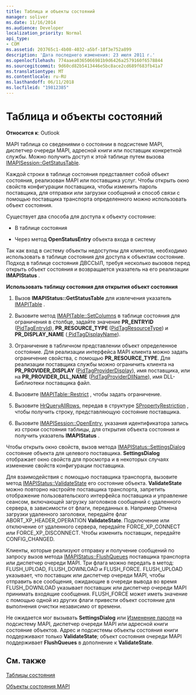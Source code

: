 ```yaml
---
title: Таблица и объекты состояний
manager: soliver
ms.date: 11/16/2014
ms.audience: Developer
localization_priority: Normal
api_type:
- COM
ms.assetid: 203765c1-4b08-4032-a5bf-18f3e752a899
description: 'Дата последнего изменения: 23 июля 2011 г.'
ms.openlocfilehash: 774aaea0365066981b9d6426a2579160f6578844
ms.sourcegitcommit: 9d60cd82b5413446e5bc8ace2cd689f683fb41a7
ms.translationtype: MT
ms.contentlocale: ru-RU
ms.lasthandoff: 06/11/2018
ms.locfileid: "19812385"
---
```

# <a name="status-table-and-status-objects"></a>Таблица и объекты состояний

  
  
**Относится к**: Outlook 
  
MAPI таблица со сведениями о состоянии в подсистеме MAPI, диспетчер очереди MAPI, адресной книги или поставщик конкретной службы. Можно получить доступ к этой таблице путем вызова [IMAPISession::GetStatusTable](imapisession-getstatustable.md).
  
Каждой строки в таблице состояния представляет собой объект состояния, реализован MAPI или поставщика услуг. Чтобы открыть окно свойств конфигурации поставщика, чтобы изменить пароль поставщика, для отправки или загрузки сообщений и способ связи с помощью поставщика транспорта определенного можно использовать объект состояния. 
  
Существует два способа для доступа к объекту состояние:
  
- В таблице состояния
    
- Через метод **OpenStatusEntry** объекта входа в систему 
    
Так как вход в систему объекты недоступны для клиентов, необходимо использовать в таблице состояния для доступа к объектам состояние. Подход в таблице состояния ДВССЫЛ, требуя несколько вызовов перед открыть объект состояния и возвращается указатель на его реализации **IMAPIStatus** . 
  
 **Использовать таблицу состояния для открытия объект состояния**
  
1. Вызов **IMAPIStatus::GetStatusTable** для извлечения указатель [IMAPITable](imapitableiunknown.md) . 
    
2. Вызовите метод [IMAPITable::SetColumns](imapitable-setcolumns.md) в таблице состояния для ограничения в столбце, задайте значение **PR_ENTRYID** ([PidTagEntryId](pidtagentryid-canonical-property.md)), **PR_RESOURCE_TYPE** ([PidTagResourceType](pidtagresourcetype-canonical-property.md)) и **PR_DISPLAY_NAME** ([ PidTagDisplayName](pidtagdisplayname-canonical-property.md)).
    
3. Ограничение в табличном представлении объект определенное состояние. Для реализации интерфейса MAPI клиента можно задать ограничение свойства, с помощью **PR_RESOURCE_TYPE**. Для реализации поставщика службы можно ограничить клиента на **PR_PROVIDER_DISPLAY** ([PidTagProviderDisplay](pidtagproviderdisplay-canonical-property.md)), имя поставщика, или на **PR_PROVIDER_DLL_NAME** ([PidTagProviderDllName](pidtagproviderdllname-canonical-property.md)), имя DLL-Библиотеки поставщика файл.
    
4. Вызовите [IMAPITable::Restrict](imapitable-restrict.md) , чтобы задать ограничение. 
    
5. Вызовите [HrQueryAllRows](hrqueryallrows.md), передав в структуре [SPropertyRestriction](spropertyrestriction.md) , чтобы получить строку, представляющую состояние поставщика. 
    
6. Вызовите [IMAPISession::OpenEntry](imapisession-openentry.md), указания идентификатора запись из строки состояния таблицы, для открытия объекта состояния и получить указатель **IMAPIStatus** . 
    
Чтобы открыть окно свойств, вызов метода [IMAPIStatus::SettingsDialog](imapistatus-settingsdialog.md) состояние объекта для целевого поставщика. **SettingsDialog** отображает окно свойств для просмотра и в некоторых случаях изменение свойств конфигурации поставщика. 
  
Для взаимодействия с помощью поставщика транспорта, вызовите метод [IMAPIStatus::ValidateState](imapistatus-validatestate.md) его состояние объекта. **ValidateState** можно повторно настройте поставщика транспорта, запретить отображение пользовательского интерфейса поставщика и управление сеансом, включающей загрузку заголовков сообщений с удаленного сервера, в зависимости от флаги, переданных в. Например Отмена загрузки удаленного заголовки, передайте флаг ABORT_XP_HEADER_OPERATION **ValidateState**. Подключение или отключение от удаленного сервера, передайте FORCE_XP_CONNECT или FORCE_XP_DISCONNECT. Чтобы изменить поставщик, передайте CONFIG_CHANGED. 
  
Клиенты, которые реализуют отправку и получение сообщений по запросу вызов метода [IMAPIStatus::FlushQueues](imapistatus-flushqueues.md) поставщика транспорта или диспетчер очереди MAPI. Три флага можно передать в метод: FLUSH_UPLOAD, FLUSH_DOWNLOAD и FLUSH_FORCE. FLUSH_UPLOAD указывает, что поставщик или диспетчер очереди MAPI, чтобы отправить все сообщения, ожидающие в очереди вывода во время FLUSH_DOWNLOAD указывает поставщик или диспетчер очереди MAPI принимать входящие сообщения. FLUSH_FORCE может иметь значение с помощью одной из других флаги привести объект состояние для выполнения очистки независимо от времени. 
  
Не ожидается мог вызывать **SettingsDialog** или [Изменение пароля](imapistatus-changepassword.md) на подсистему MAPI, диспетчер очереди MAPI или адресной книги состояние объектов. Адрес и подсистемы объекты состояния книги поддерживают только **ValidateState**; объект состояния очереди MAPI поддерживает **FlushQueues** в дополнение к **ValidateState**.
  
## <a name="see-also"></a>См. также



[Таблицы состояния](status-tables.md)
  
[Объекты состояния MAPI](mapi-status-objects.md)

